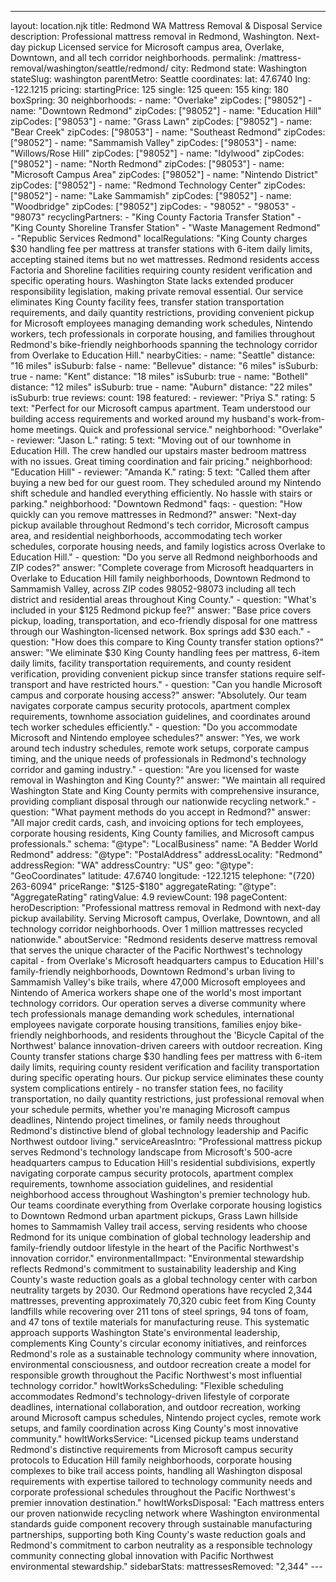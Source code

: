 ---
layout: location.njk
title: Redmond WA Mattress Removal & Disposal Service
description: Professional mattress removal in Redmond, Washington. Next-day pickup Licensed service for Microsoft campus area, Overlake, Downtown, and all tech corridor neighborhoods.
permalink: /mattress-removal/washington/seattle/redmond/
city: Redmond state: Washington stateSlug: washington parentMetro: Seattle coordinates: lat: 47.6740 lng: -122.1215 pricing: startingPrice: 125 single: 125 queen: 155 king: 180 boxSpring: 30 neighborhoods: - name: "Overlake" zipCodes: ["98052"] - name: "Downtown Redmond" zipCodes: ["98052"] - name: "Education Hill" zipCodes: ["98053"] - name: "Grass Lawn" zipCodes: ["98052"] - name: "Bear Creek" zipCodes: ["98053"] - name: "Southeast Redmond" zipCodes: ["98052"] - name: "Sammamish Valley" zipCodes: ["98053"] - name: "Willows/Rose Hill" zipCodes: ["98052"] - name: "Idylwood" zipCodes: ["98052"] - name: "North Redmond" zipCodes: ["98053"] - name: "Microsoft Campus Area" zipCodes: ["98052"] - name: "Nintendo District" zipCodes: ["98052"] - name: "Redmond Technology Center" zipCodes: ["98052"] - name: "Lake Sammamish" zipCodes: ["98052"] - name: "Woodbridge" zipCodes: ["98052"] zipCodes: - "98052" - "98053" - "98073" recyclingPartners: - "King County Factoria Transfer Station" - "King County Shoreline Transfer Station" - "Waste Management Redmond" - "Republic Services Redmond" localRegulations: "King County charges $30 handling fee per mattress at transfer stations with 6-item daily limits, accepting stained items but no wet mattresses. Redmond residents access Factoria and Shoreline facilities requiring county resident verification and specific operating hours. Washington State lacks extended producer responsibility legislation, making private removal essential. Our service eliminates King County facility fees, transfer station transportation requirements, and daily quantity restrictions, providing convenient pickup for Microsoft employees managing demanding work schedules, Nintendo workers, tech professionals in corporate housing, and families throughout Redmond's bike-friendly neighborhoods spanning the technology corridor from Overlake to Education Hill." nearbyCities: - name: "Seattle" distance: "16 miles" isSuburb: false - name: "Bellevue" distance: "6 miles" isSuburb: true - name: "Kent" distance: "18 miles" isSuburb: true - name: "Bothell" distance: "12 miles" isSuburb: true - name: "Auburn" distance: "22 miles" isSuburb: true reviews: count: 198 featured: - reviewer: "Priya S." rating: 5 text: "Perfect for our Microsoft campus apartment. Team understood our building access requirements and worked around my husband's work-from-home meetings. Quick and professional service." neighborhood: "Overlake" - reviewer: "Jason L." rating: 5 text: "Moving out of our townhome in Education Hill. The crew handled our upstairs master bedroom mattress with no issues. Great timing coordination and fair pricing." neighborhood: "Education Hill" - reviewer: "Amanda K." rating: 5 text: "Called them after buying a new bed for our guest room. They scheduled around my Nintendo shift schedule and handled everything efficiently. No hassle with stairs or parking." neighborhood: "Downtown Redmond" faqs: - question: "How quickly can you remove mattresses in Redmond?" answer: "Next-day pickup available throughout Redmond's tech corridor, Microsoft campus area, and residential neighborhoods, accommodating tech worker schedules, corporate housing needs, and family logistics across Overlake to Education Hill." - question: "Do you serve all Redmond neighborhoods and ZIP codes?" answer: "Complete coverage from Microsoft headquarters in Overlake to Education Hill family neighborhoods, Downtown Redmond to Sammamish Valley, across ZIP codes 98052-98073 including all tech district and residential areas throughout King County." - question: "What's included in your $125 Redmond pickup fee?" answer: "Base price covers pickup, loading, transportation, and eco-friendly disposal for one mattress through our Washington-licensed network. Box springs add $30 each." - question: "How does this compare to King County transfer station options?" answer: "We eliminate $30 King County handling fees per mattress, 6-item daily limits, facility transportation requirements, and county resident verification, providing convenient pickup since transfer stations require self-transport and have restricted hours." - question: "Can you handle Microsoft campus and corporate housing access?" answer: "Absolutely. Our team navigates corporate campus security protocols, apartment complex requirements, townhome association guidelines, and coordinates around tech worker schedules efficiently." - question: "Do you accommodate Microsoft and Nintendo employee schedules?" answer: "Yes, we work around tech industry schedules, remote work setups, corporate campus timing, and the unique needs of professionals in Redmond's technology corridor and gaming industry." - question: "Are you licensed for waste removal in Washington and King County?" answer: "We maintain all required Washington State and King County permits with comprehensive insurance, providing compliant disposal through our nationwide recycling network." - question: "What payment methods do you accept in Redmond?" answer: "All major credit cards, cash, and invoicing options for tech employees, corporate housing residents, King County families, and Microsoft campus professionals." schema: "@type": "LocalBusiness" name: "A Bedder World Redmond" address: "@type": "PostalAddress" addressLocality: "Redmond" addressRegion: "WA" addressCountry: "US" geo: "@type": "GeoCoordinates" latitude: 47.6740 longitude: -122.1215 telephone: "(720) 263-6094" priceRange: "$125-$180" aggregateRating: "@type": "AggregateRating" ratingValue: 4.9 reviewCount: 198 pageContent: heroDescription: "Professional mattress removal in Redmond with next-day pickup availability. Serving Microsoft campus, Overlake, Downtown, and all technology corridor neighborhoods. Over 1 million mattresses recycled nationwide." aboutService: "Redmond residents deserve mattress removal that serves the unique character of the Pacific Northwest's technology capital - from Overlake's Microsoft headquarters campus to Education Hill's family-friendly neighborhoods, Downtown Redmond's urban living to Sammamish Valley's bike trails, where 47,000 Microsoft employees and Nintendo of America workers shape one of the world's most important technology corridors. Our operation serves a diverse community where tech professionals manage demanding work schedules, international employees navigate corporate housing transitions, families enjoy bike-friendly neighborhoods, and residents throughout the 'Bicycle Capital of the Northwest' balance innovation-driven careers with outdoor recreation. King County transfer stations charge $30 handling fees per mattress with 6-item daily limits, requiring county resident verification and facility transportation during specific operating hours. Our pickup service eliminates these county system complications entirely - no transfer station fees, no facility transportation, no daily quantity restrictions, just professional removal when your schedule permits, whether you're managing Microsoft campus deadlines, Nintendo project timelines, or family needs throughout Redmond's distinctive blend of global technology leadership and Pacific Northwest outdoor living." serviceAreasIntro: "Professional mattress pickup serves Redmond's technology landscape from Microsoft's 500-acre headquarters campus to Education Hill's residential subdivisions, expertly navigating corporate campus security protocols, apartment complex requirements, townhome association guidelines, and residential neighborhood access throughout Washington's premier technology hub. Our teams coordinate everything from Overlake corporate housing logistics to Downtown Redmond urban apartment pickups, Grass Lawn hillside homes to Sammamish Valley trail access, serving residents who choose Redmond for its unique combination of global technology leadership and family-friendly outdoor lifestyle in the heart of the Pacific Northwest's innovation corridor." environmentalImpact: "Environmental stewardship reflects Redmond's commitment to sustainability leadership and King County's waste reduction goals as a global technology center with carbon neutrality targets by 2030. Our Redmond operations have recycled 2,344 mattresses, preventing approximately 70,320 cubic feet from King County landfills while recovering over 211 tons of steel springs, 94 tons of foam, and 47 tons of textile materials for manufacturing reuse. This systematic approach supports Washington State's environmental leadership, complements King County's circular economy initiatives, and reinforces Redmond's role as a sustainable technology community where innovation, environmental consciousness, and outdoor recreation create a model for responsible growth throughout the Pacific Northwest's most influential technology corridor." howItWorksScheduling: "Flexible scheduling accommodates Redmond's technology-driven lifestyle of corporate deadlines, international collaboration, and outdoor recreation, working around Microsoft campus schedules, Nintendo project cycles, remote work setups, and family coordination across King County's most innovative community." howItWorksService: "Licensed pickup teams understand Redmond's distinctive requirements from Microsoft campus security protocols to Education Hill family neighborhoods, corporate housing complexes to bike trail access points, handling all Washington disposal requirements with expertise tailored to technology community needs and corporate professional schedules throughout the Pacific Northwest's premier innovation destination." howItWorksDisposal: "Each mattress enters our proven nationwide recycling network where Washington environmental standards guide component recovery through sustainable manufacturing partnerships, supporting both King County's waste reduction goals and Redmond's commitment to carbon neutrality as a responsible technology community connecting global innovation with Pacific Northwest environmental stewardship." sidebarStats: mattressesRemoved: "2,344" ---